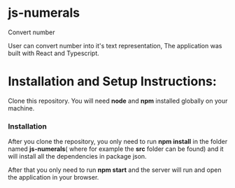 # js-numerals

Convert number

User can convert number into it's text representation, The application was built with React and Typescript.

# Installation and Setup Instructions:

Clone this repository. You will need **node** and **npm** installed globally on your machine.

### Installation

After you clone the repository, you only need to run **npm install** in the folder named **js-numerals**( where for example the **src** folder can be found) and it will install all the dependencies in package json.

After that you only need to run **npm start** and the server will run and open the application in your browser.
